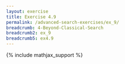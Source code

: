 ```yaml
---
layout: exercise
title: Exercise 4.9
permalink: /advanced-search-exercises/ex_9/
breadcrumb: 4-Beyond-Classical-Search
breadcrumb2: ex_9
breadcrumb5: ex4.9
---
```


{% include mathjax_support %}


